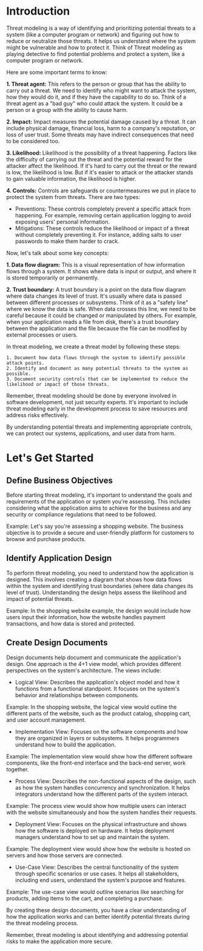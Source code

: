 # Introduction
Threat modeling is a way of identifying and prioritizing potential threats to a system (like a computer program or network) and figuring out how to reduce or neutralize those threats. It helps us understand where the system might be vulnerable and how to protect it. Think of Threat modeling as playing detective to find potential problems and protect a system, like a computer program or network. 

Here are some important terms to know:

**1. Threat agent:** This refers to the person or group that has the ability to carry out a threat. We need to identify who might want to attack the system, how they would do it, and if they have the capability to do so. Think of a threat agent as a "bad guy" who could attack the system. It could be a person or a group with the ability to cause harm.

**2. Impact:** Impact measures the potential damage caused by a threat. It can include physical damage, financial loss, harm to a company's reputation, or loss of user trust. Some threats may have indirect consequences that need to be considered too.

**3. Likelihood:** Likelihood is the possibility of a threat happening. Factors like the difficulty of carrying out the threat and the potential reward for the attacker affect the likelihood. If it's hard to carry out the threat or the reward is low, the likelihood is low. But if it's easier to attack or the attacker stands to gain valuable information, the likelihood is higher.

**4. Controls:** Controls are safeguards or countermeasures we put in place to protect the system from threats. There are two types:
   - Preventions: These controls completely prevent a specific attack from happening. For example, removing certain application logging to avoid exposing users' personal information.
   - Mitigations: These controls reduce the likelihood or impact of a threat without completely preventing it. For instance, adding salts to user passwords to make them harder to crack.

Now, let's talk about some key concepts:

**1. Data flow diagram:** This is a visual representation of how information flows through a system. It shows where data is input or output, and where it is stored temporarily or permanently.

**2. Trust boundary:** A trust boundary is a point on the data flow diagram where data changes its level of trust. It's usually where data is passed between different processes or subsystems. Think of it as a "safety line" where we know the data is safe. When data crosses this line, we need to be careful because it could be changed or manipulated by others. For example, when your application reads a file from disk, there's a trust boundary between the application and the file because the file can be modified by external processes or users.

In threat modeling, we create a threat model by following these steps:
```
1. Document how data flows through the system to identify possible attack points.
2. Identify and document as many potential threats to the system as possible.
3. Document security controls that can be implemented to reduce the likelihood or impact of those threats.
```
Remember, threat modeling should be done by everyone involved in software development, not just security experts. It's important to include threat modeling early in the development process to save resources and address risks effectively.

By understanding potential threats and implementing appropriate controls, we can protect our systems, applications, and user data from harm.
# Let's Get Started


## Define Business Objectives
Before starting threat modeling, it's important to understand the goals and requirements of the application or system you're assessing. This includes considering what the application aims to achieve for the business and any security or compliance regulations that need to be followed.

Example: Let's say you're assessing a shopping website. The business objective is to provide a secure and user-friendly platform for customers to browse and purchase products.

## Identify Application Design 
To perform threat modeling, you need to understand how the application is designed. This involves creating a diagram that shows how data flows within the system and identifying trust boundaries (where data changes its level of trust). Understanding the design helps assess the likelihood and impact of potential threats.

Example: In the shopping website example, the design would include how users input their information, how the website handles payment transactions, and how data is stored and protected.

## Create Design Documents
Design documents help document and communicate the application's design. One approach is the 4+1 view model, which provides different perspectives on the system's architecture. The views include:

- Logical View: Describes the application's object model and how it functions from a functional standpoint. It focuses on the system's behavior and relationships between components.

Example: In the shopping website, the logical view would outline the different parts of the website, such as the product catalog, shopping cart, and user account management.

- Implementation View: Focuses on the software components and how they are organized in layers or subsystems. It helps programmers understand how to build the application.

Example: The implementation view would show how the different software components, like the front-end interface and the back-end server, work together.

- Process View: Describes the non-functional aspects of the design, such as how the system handles concurrency and synchronization. It helps integrators understand how the different parts of the system interact.

Example: The process view would show how multiple users can interact with the website simultaneously and how the system handles their requests.

- Deployment View: Focuses on the physical infrastructure and shows how the software is deployed on hardware. It helps deployment managers understand how to set up and maintain the system.

Example: The deployment view would show how the website is hosted on servers and how those servers are connected.

- Use-Case View: Describes the central functionality of the system through specific scenarios or use cases. It helps all stakeholders, including end users, understand the system's purpose and features.

Example: The use-case view would outline scenarios like searching for products, adding items to the cart, and completing a purchase.

By creating these design documents, you have a clear understanding of how the application works and can better identify potential threats during the threat modeling process.

Remember, threat modeling is about identifying and addressing potential risks to make the application more secure.
